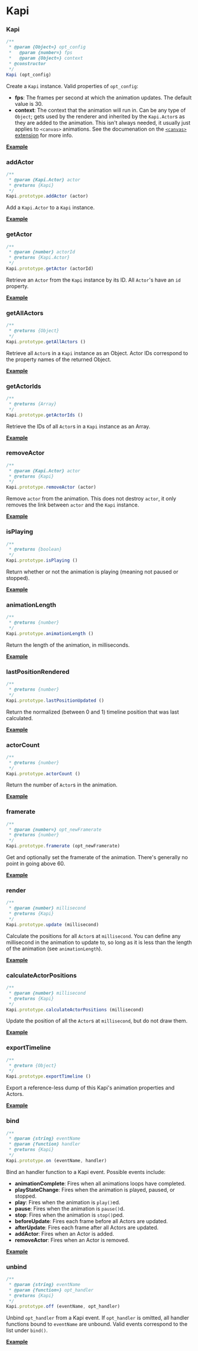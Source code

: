 # Kapi

### Kapi ###

````javascript
/**
 * @param {Object=} opt_config
 *   @param {number=} fps
 *   @param {Object=} context
 * @constructor
 */
Kapi (opt_config)
````

Create a `Kapi` instance.  Valid  properties of `opt_config`:

  * __fps__: The frames per second at which the animation updates.  The default
  value is 30.
  * __context__: The context that the animation will run in.  Can be any type
  of `Object`; gets used by the renderer and inherited by the `Kapi.Actor`s as
  they are added to the animation.  This isn't always needed, it usually just
  applies to `<canvas>` animations.  See the documenation on the
  [`<canvas>` extension](https://github.com/jeremyckahn/rekapi/tree/master/ext/canvas)
  for more info.

__[Example](examples/kapi.html)__


### addActor

````javascript
/**
 * @param {Kapi.Actor} actor
 * @returns {Kapi}
 */
Kapi.prototype.addActor (actor)
````

Add a `Kapi.Actor` to a `Kapi` instance.

__[Example](examples/add_actor.html)__


### getActor

````javascript
/**
 * @param {number} actorId
 * @returns {Kapi.Actor}
 */
Kapi.prototype.getActor (actorId)
````

Retrieve an `Actor` from the `Kapi` instance by its ID.  All `Actor`'s have an
`id` property.

__[Example](examples/get_actor.html)__


### getAllActors

````javascript
/**
 * @returns {Object}
 */
Kapi.prototype.getAllActors ()
````

Retrieve all `Actor`s in a `Kapi` instance as an Object.  Actor IDs correspond
to the property names of the returned Object.

__[Example](examples/get_all_actors.html)__


### getActorIds

````javascript
/**
 * @returns {Array}
 */
Kapi.prototype.getActorIds ()
````

Retrieve the IDs of all `Actor`s in a `Kapi` instance as an Array.

__[Example](examples/get_actor_ids.html)__


### removeActor

````javascript
/**
 * @param {Kapi.Actor} actor
 * @returns {Kapi}
 */
Kapi.prototype.removeActor (actor)
````

Remove `actor` from the animation.  This does not destroy `actor`, it only
removes the link between `actor` and the `Kapi` instance.

__[Example](examples/remove_actor.html)__


### isPlaying

````javascript
/**
 * @returns {boolean}
 */
Kapi.prototype.isPlaying ()
````

Return whether or not the animation is playing (meaning not paused or stopped).

__[Example](examples/is_playing.html)__


### animationLength

````javascript
/**
 * @returns {number}
 */
Kapi.prototype.animationLength ()
````

Return the length of the animation, in milliseconds.

__[Example](examples/animation_length.html)__


### lastPositionRendered

````javascript
/**
 * @returns {number}
 */
Kapi.prototype.lastPositionUpdated ()
````

Return the normalized (between 0 and 1) timeline position that was last
calculated.

__[Example](examples/last_position_rendered.html)__


### actorCount

````javascript
/**
 * @returns {number}
 */
Kapi.prototype.actorCount ()
````

Return the number of `Actor`s in the animation.

__[Example](examples/actor_count.html)__


### framerate

````javascript
/**
 * @param {number=} opt_newFramerate
 * @returns {number}
 */
Kapi.prototype.framerate (opt_newFramerate)
````

Get and optionally set the framerate of the animation.  There's generally no
point in going above 60.

__[Example](examples/framerate.html)__


### render

````javascript
/**
 * @param {number} millisecond
 * @returns {Kapi}
 */
Kapi.prototype.update (millisecond)
````

Calculate the positions for all `Actor`s at `millisecond`.  You can define any
millisecond in the animation to update to, so long as it is less than the
length of the animation (see `animationLength`).

__[Example](examples/render.html)__


### calculateActorPositions

````javascript
/**
 * @param {number} millisecond
 * @returns {Kapi}
 */
Kapi.prototype.calculateActorPositions (millisecond)
````

Update the position of all the `Actor`s at `millisecond`, but do not draw them.

__[Example](examples/calculate_actor_positions.html)__


### exportTimeline

````javascript
/**
 * @return {Object}
 */
Kapi.prototype.exportTimeline ()
````
Export a reference-less dump of this Kapi's animation properties and Actors.

__[Example](examples/export_timeline.html)__


### bind

````javascript
/**
 * @param {string} eventName
 * @param {function} handler
 * @returns {Kapi}
 */
Kapi.prototype.on (eventName, handler)
````

Bind an handler function to a Kapi event.  Possible events include:

  * __animationComplete__: Fires when all animations loops have completed.
  * __playStateChange__: Fires when the animation is played, paused, or
  stopped.
  * __play__: Fires when the animation is `play()`ed.
  * __pause__: Fires when the animation is `pause()`d.
  * __stop__: Fires when the animation is `stop()`ped.
  * __beforeUpdate__: Fires each frame before all Actors are updated.
  * __afterUpdate__: Fires each frame after all Actors are updated.
  * __addActor__: Fires when an Actor is added.
  * __removeActor__: Fires when an Actor is removed.

__[Example](examples/bind.html)__


### unbind

````javascript
/**
 * @param {string} eventName
 * @param {function=} opt_handler
 * @returns {Kapi}
 */
Kapi.prototype.off (eventName, opt_handler)
````

Unbind `opt_handler` from a Kapi event.  If `opt_handler` is omitted, all
handler functions bound to `eventName` are unbound.  Valid events correspond to
the list under `bind()`.

__[Example](examples/unbind.html)__
